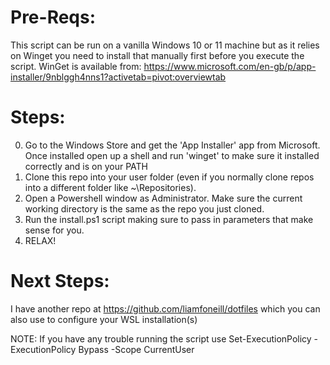 # Pre-Reqs:

This script can be run on a vanilla Windows 10 or 11 machine but as it relies on Winget you need to install that manually first before you execute the script. WinGet is available from: https://www.microsoft.com/en-gb/p/app-installer/9nblggh4nns1?activetab=pivot:overviewtab

# Steps:

0. Go to the Windows Store and get the 'App Installer' app from Microsoft. Once installed open up a shell and run 'winget' to make sure it installed correctly and is on your PATH
1. Clone this repo into your user folder (even if you normally clone repos into a different folder like ~\Repositories).
2. Open a Powershell window as Administrator. Make sure the current working directory is the same as the repo you just cloned.
3. Run the install.ps1 script making sure to pass in parameters that make sense for you.
4. RELAX!

# Next Steps:

I have another repo at https://github.com/liamfoneill/dotfiles which you can also use to configure your WSL installation(s)

NOTE: If you have any trouble running the script use Set-ExecutionPolicy -ExecutionPolicy Bypass -Scope CurrentUser